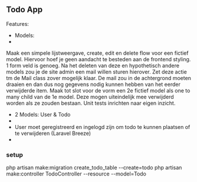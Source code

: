 ## Todo App

Features:
- Models:
-



Maak een simpele lijstweergave, create, edit en delete flow voor een fictief model. Hiervoor hoef je geen aandacht te besteden aan de frontend styling. 1 form veld is genoeg. Na het deleten van deze en hypothetisch andere models zou je de site admin een mail willen sturen hierover. Zet deze actie tm de Mail class zover mogelijk klaar. De mail zou in de achtergrond moeten draaien en dan dus nog gegevens nodig kunnen hebben van het eerder verwijderde item. Maak tot slot voor de vorm een 2e fictief model als one to many child van de 1e model. Deze mogen uiteindelijk mee verwijderd worden als ze zouden bestaan. Unit tests inrichten naar eigen inzicht.

- 2 Models: User & Todo
-
- User moet geregistreerd en ingelogd zijn om todo te kunnen plaatsen of te verwijderen (Laravel Breeze)
-


### setup

php artisan make:migration create_todo_table --create=todo
php artisan make:controller TodoController --resource --model=Todo

